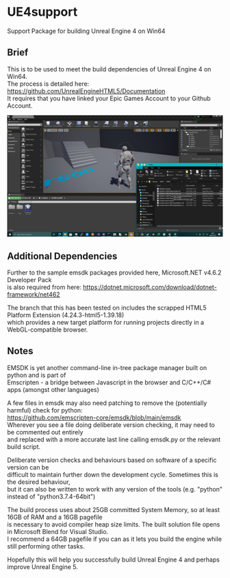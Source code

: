 # UE4support
Support Package for building Unreal Engine 4 on Win64

## Brief
This is to be used to meet the build dependencies of Unreal Engine 4 on Win64. \
The process is detailed here: https://github.com/UnrealEngineHTML5/Documentation \
It requires that you have linked your Epic Games Account to your Github Account.

![UE4-HTML5](https://github.com/TheMindVirus/UE4support/blob/main/UE4-HTML5.png)

## Additional Dependencies
Further to the sample emsdk packages provided here, Microsoft.NET v4.6.2 Developer Pack \
is also required from here: https://dotnet.microsoft.com/download/dotnet-framework/net462

The branch that this has been tested on includes the scrapped HTML5 Platform Extension (4.24.3-html5-1.39.18) \
which provides a new target platform for running projects directly in a WebGL-compatible browser.

## Notes
EMSDK is yet another command-line in-tree package manager built on python and is part of \
Emscripten - a bridge between Javascript in the browser and C/C++/C# apps (amongst other languages)

A few files in emsdk may also need patching to remove the (potentially harmful) check for python: \
https://github.com/emscripten-core/emsdk/blob/main/emsdk \
Wherever you see a file doing deliberate version checking, it may need to be commented out entirely \
and replaced with a more accurate last line calling emsdk.py or the relevant build script.

Deliberate version checks and behaviours based on software of a specific version can be \
difficult to maintain further down the development cycle. Sometimes this is the desired behaviour, \
but it can also be written to work with any version of the tools (e.g. "python" instead of "python3.7.4-64bit")

The build process uses about 25GB committed System Memory, so at least 16GB of RAM and a 16GB pagefile \
is necessary to avoid compiler heap size limits. The built solution file opens in Microsoft Blend for Visual Studio. \
I recommend a 64GB pagefile if you can as it lets you build the engine while still performing other tasks.

Hopefully this will help you successfully build Unreal Engine 4 and perhaps improve Unreal Engine 5.
